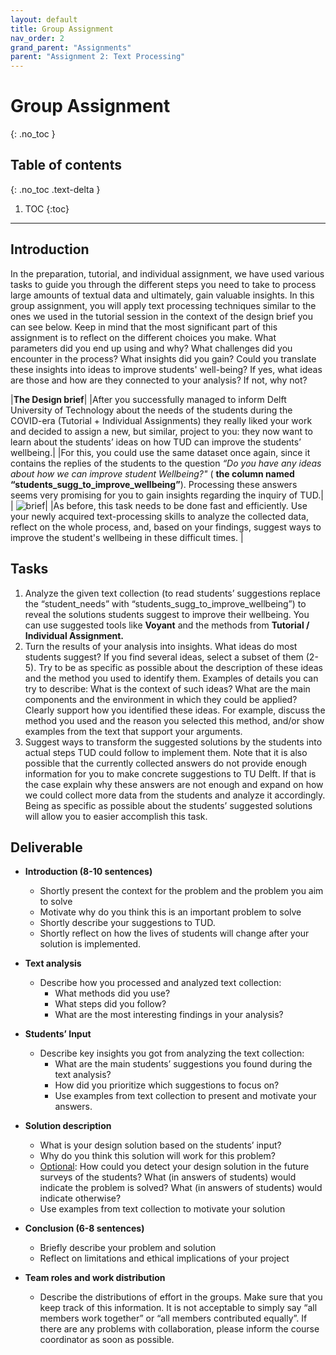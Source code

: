 ```yaml
---
layout: default
title: Group Assignment
nav_order: 2
grand_parent: "Assignments"
parent: "Assignment 2: Text Processing"
---
```


# Group Assignment
{: .no_toc }

## Table of contents
{: .no_toc .text-delta }

1. TOC
{:toc}
---

## Introduction
In the preparation, tutorial, and individual assignment, we have used various tasks to guide you through the different steps you need to take to process large amounts of textual data and ultimately, gain valuable insights. In this group assignment, you will apply text processing techniques similar to the ones we used in the tutorial session in the context of the design brief you can see below. Keep in mind that the most significant part of this assignment is to reflect on the different choices you make. What parameters did you end up using and why? What challenges did you encounter in the process? What insights did you gain? Could you translate these insights into ideas to improve students' well-being? If yes, what ideas are those and how are they connected to your analysis? If not, why not?  

|**The Design brief**|
|After you successfully managed to inform Delft University of Technology about the needs of the students during the COVID-era (Tutorial + Individual Assignments) they really liked your work and decided to assign a new, but similar, project to you: they now want to learn about the students’ ideas on how ​​TUD can improve the students’ wellbeing.|
|For this, you could use the same dataset once again, since it contains the replies of the students to the question *“Do you have any ideas about how we can improve student Wellbeing?"* ( **the column named “students_sugg_to_improve_wellbeing”**). Processing these answers seems very promising for you to gain insights regarding the inquiry of TUD.|
| ![brief]({{site.baseurl}}/assets/images/text-processing/tutorial-brief.png)| 
|As before, this task needs to be done fast and efficiently. Use your newly acquired text-processing skills to analyze the collected data, reflect on the whole process, and, based on your findings, suggest ways to improve the student's wellbeing in these difficult times. |

## Tasks  

1. Analyze the given text collection (to read students’ suggestions replace the “student_needs” with “students_sugg_to_improve_wellbeing”) to reveal the solutions students suggest to improve their wellbeing. You can use suggested tools like **Voyant** and the methods from **Tutorial / Individual Assignment.** 
2. Turn the results of your analysis into insights. What ideas do most students suggest? If you find several ideas, select a subset of them (2-5). Try to be as specific as possible about the description of these ideas and the method you used to identify them. Examples of details you can try to describe: What is the context of such ideas? What are the main components and the environment in which they could be applied? Clearly support how you identified these ideas. For example, discuss the method you used and the reason you selected this method, and/or show examples from the text that support your arguments.
3. Suggest ways to transform the suggested solutions by the students into actual steps TUD could follow to implement them. Note that it is also possible that the currently collected answers do not provide enough information for you to make concrete suggestions to TU Delft. If that is the case explain why these answers are not enough and expand on how we could collect more data from the students and analyze it accordingly. Being as specific as possible about  the students’ suggested solutions will allow you to easier accomplish this task. 

## Deliverable

- **Introduction (8-10 sentences)**  
    - Shortly present the context for the problem and the problem you aim to solve
    - Motivate why do you think this is an important problem to solve
    - Shortly describe your suggestions to TUD.
    - Shortly reflect on how the lives of students will change after your solution is implemented.  

- **Text analysis**  
    - Describe how you processed and analyzed text collection: 
        - What methods did you use?
        - What steps did you follow?
        - What are the most interesting findings in your analysis?  

- **Students’ Input**  
    - Describe key insights you got from analyzing the text collection: 
        - What are the main students’ suggestions you found during the text analysis?
        - How did you prioritize which suggestions to focus on?
        - Use examples from text collection to present and motivate your answers.  

- **Solution description**  
    - What is your design solution based on the students’ input?
    - Why do you think this solution will work for this problem?
    - <u>Optional</u>: How could you detect your design solution in the future surveys of the students? What (in answers of students) would indicate the problem is solved? What (in answers of students) would indicate otherwise?
    - Use examples from text collection to motivate your solution  

- **Conclusion (6-8 sentences)**  
    - Briefly describe your problem and solution
    - Reflect on limitations and ethical implications of your project

- **Team roles and work distribution**  
    - Describe the distributions of effort in the groups. Make sure that you keep track of this information. It is not acceptable to simply say “all members work together” or “all members contributed equally”. If there are any problems with collaboration, please inform the course coordinator as soon as possible.
